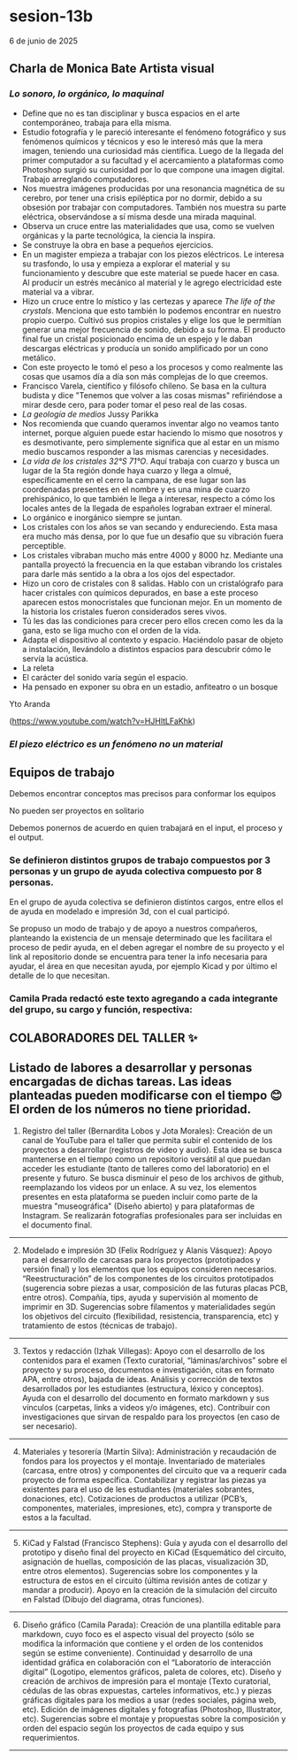 # sesion-13b

6 de junio de 2025

## Charla de Monica Bate Artista visual

### *Lo sonoro, lo orgánico, lo maquinal*

* Define que no es tan disciplinar y busca espacios en el arte contemporáneo, trabaja para ella misma.
* Estudio fotografía y le pareció interesante el fenómeno fotográfico y sus fenómenos químicos y técnicos y eso le interesó más que la mera imagen, teniendo una curiosidad más científica. Luego de la llegada del primer computador a su facultad y el acercamiento a plataformas como Photoshop surgió su curiosidad por lo que compone una imagen digital. Trabajo arreglando computadores.
* Nos muestra imágenes producidas por una resonancia magnética de su cerebro, por tener una crisis epiléptica por no dormir, debido a su obsesión por trabajar con computadores. También nos muestra su parte eléctrica, observándose a sí misma desde una mirada maquinal.
* Observa un cruce entre las materialidades que usa, como se vuelven orgánicas y la parte tecnológica, la ciencia la inspira.
* Se construye la obra en base a pequeños ejercicios.
* En un magister empieza a trabajar con los piezos eléctricos. Le interesa su trasfondo, lo usa y empieza a explorar el material y su funcionamiento y descubre que este material se puede hacer en casa. Al producir un estrés mecánico al material y le agrego electricidad este material va a vibrar.
* Hizo un cruce entre lo místico y las certezas y aparece *The life of the crystals*. Menciona que esto también lo podemos encontrar en nuestro propio cuerpo. Cultivó sus propios cristales y elige los que le permitían generar una mejor frecuencia de sonido, debido a su forma. El producto final fue un cristal posicionado encima de un espejo y le daban descargas eléctricas y producía un sonido amplificado por un cono metálico.
* Con este proyecto le tomó el peso a los procesos y como realmente las cosas que usamos día a día son más complejas de lo que creemos.
* Francisco Varela, científico y filósofo chileno. Se basa en la cultura budista y dice "Tenemos que volver a las cosas mismas" refiriéndose a mirar desde cero, para poder tomar el peso real de las cosas.
* *La geología de medios* Jussy Parikka
* Nos recomienda que cuando queramos inventar algo no veamos tanto internet, porque alguien puede estar haciendo lo mismo que nosotros y es desmotivante, pero simplemente significa que al estar en un mismo medio buscamos responder a las mismas carencias y necesidades.
* *La vida de los cristales 32°S 71°O*. Aquí trabaja con cuarzo y busca un lugar de la 5ta región donde haya cuarzo y llega a olmué, específicamente en el cerro la campana, de ese lugar son las coordenadas presentes en el nombre y es una mina de cuarzo prehispánico, lo que también le  llega a interesar, respecto a  cómo los locales antes de la llegada de españoles lograban extraer el mineral.
* Lo orgánico e inorgánico siempre se juntan.
* Los cristales con los años se van secando y endureciendo. Esta masa era mucho más densa, por lo que fue un desafío que su vibración fuera perceptible.
* Los cristales vibraban mucho más entre 4000 y 8000 hz. Mediante una pantalla proyectó la frecuencia en la que estaban vibrando los cristales para darle más sentido a la obra a los ojos del espectador.
* Hizo un coro de cristales con 8 salidas. Hablo con un cristalógrafo para hacer cristales con químicos depurados, en base a este proceso aparecen estos monocristales que funcionan mejor. En un momento de la historia los cristales fueron considerados seres vivos.
* Tú les das las condiciones para crecer pero ellos crecen como les da la gana, esto se liga mucho con el orden de la vida.
* Adapta el dispositivo al contexto y espacio. Haciéndolo pasar de objeto a instalación, llevándolo a distintos espacios para descubrir cómo le servía la acústica.
* La releta
* El carácter del sonido varía según el espacio.
* Ha pensado en exponer su obra en un estadio, anfiteatro o un bosque

Yto Aranda

 (<https://www.youtube.com/watch?v=HJHltLFaKhk>)

### *El piezo eléctrico es un fenómeno no un material*

## Equipos de trabajo

Debemos encontrar conceptos mas precisos para conformar los equipos

No pueden ser proyectos en solitario

Debemos ponernos de acuerdo en quien trabajará en el input, el proceso y el output.

### Se definieron distintos grupos de trabajo compuestos por 3 personas y un grupo de ayuda colectiva compuesto por 8 personas.

En el grupo de ayuda colectiva se definieron distintos cargos, entre ellos el de ayuda en modelado e impresión 3d, con el cual participó.

Se propuso un modo de trabajo y de apoyo a nuestros compañeros, planteando la existencia de un mensaje determinado que les facilitara el proceso de pedir ayuda, en el deben agregar el nombre de su proyecto y el link al repositorio donde se encuentra para tener la info necesaria para ayudar, el área en que necesitan ayuda, por ejemplo Kicad y por último el detalle de lo que necesitan.

### Camila Prada redactó este texto agregando a cada integrante del grupo, su cargo y función, respectiva:

COLABORADORES DEL TALLER ✨
---------------------------------------
Listado de labores a desarrollar y personas encargadas de dichas tareas. 
Las ideas planteadas pueden modificarse con el tiempo 😊
El orden de los números no tiene prioridad.
---------------------------------------
1. Registro del taller (Bernardita Lobos y Jota Morales): 
Creación de un canal de YouTube para el taller que permita subir el contenido de los proyectos a desarrollar (registros de video y audio). Esta idea se busca mantenerse en el tiempo como un repositorio versátil al que puedan acceder les estudiante (tanto de talleres como del laboratorio) en el presente y futuro. Se busca disminuir el peso de los archivos de github, reemplazando los videos por un enlace. A su vez, los elementos presentes en esta plataforma se pueden incluir como parte de la muestra "museográfica" (Diseño abierto) y para plataformas de Instagram. Se realizarán fotografías profesionales para ser incluidas en el documento final.
---------------------------------------
2. Modelado e impresión 3D (Felix Rodríguez y Alanis Vásquez):
Apoyo para el desarrollo de carcasas para los proyectos (prototipados y versión final) y los elementos que los equipos consideren necesarios. “Reestructuración” de los componentes de los circuitos prototipados (sugerencia sobre piezas a usar, composición de las futuras placas PCB, entre otros). Compañía, tips, ayuda y supervisión al momento de imprimir en 3D. Sugerencias sobre filamentos y materialidades según los objetivos del circuito (flexibilidad, resistencia, transparencia, etc) y tratamiento de estos (técnicas de trabajo).
---------------------------------------
3. Textos y redacción (Izhak Villegas): Apoyo con el desarrollo de los contenidos para el examen (Texto curatorial, “láminas/archivos” sobre el proyecto y su proceso, documentos e investigación, citas en formato APA, entre otros), bajada de ideas. Análisis y corrección de textos desarrollados por les estudiantes (estructura, léxico y conceptos). Ayuda con el desarrollo del documento en formato markdown y sus vínculos (carpetas, links a videos y/o imágenes, etc). Contribuir con investigaciones que sirvan de respaldo para los proyectos (en caso de ser necesario).
---------------------------------------
4. Materiales y tesorería (Martín Silva): 
Administración y recaudación de fondos para los proyectos y el montaje. Inventariado de materiales (carcasa, entre otros) y componentes del circuito que va a requerir cada proyecto de forma específica. Contabilizar y registrar las piezas ya existentes para el uso de les estudiantes (materiales sobrantes, donaciones, etc). Cotizaciones de productos a utilizar (PCB’s, componentes, materiales, impresiones, etc), compra y transporte de estos a la facultad.
---------------------------------------
5. KiCad y Falstad (Francisco Stephens):
Guía y ayuda con el desarrollo del prototipo y diseño final del proyecto en KiCad (Esquemático del circuito, asignación de huellas, composición de las placas, visualización 3D, entre otros elementos). Sugerencias sobre los componentes y la estructura de estos en el circuito (última revisión antes de cotizar y mandar a producir).  Apoyo en la creación de la simulación del circuito en Falstad (Dibujo del diagrama, otras funciones).
---------------------------------------
6. Diseño gráfico (Camila Parada):
Creación de una plantilla editable para markdown, cuyo foco es el aspecto visual del proyecto (sólo se modifica la información que contiene y el orden de los contenidos según se estime conveniente). Continuidad y desarrollo de una identidad gráfica en colaboración con el “Laboratorio de interacción digital” (Logotipo, elementos gráficos, paleta de colores, etc). Diseño y creación de archivos de impresión para el montaje (Texto curatorial, cédulas de las obras expuestas, carteles informativos, etc.) y piezas gráficas digitales para los medios a usar (redes sociales, página web, etc). Edición de imágenes digitales y fotografías (Photoshop, Illustrator, etc). Sugerencias sobre el montaje y propuestas sobre la composición y orden del espacio según los proyectos de cada equipo y sus requerimientos. 
---------------------------------------
